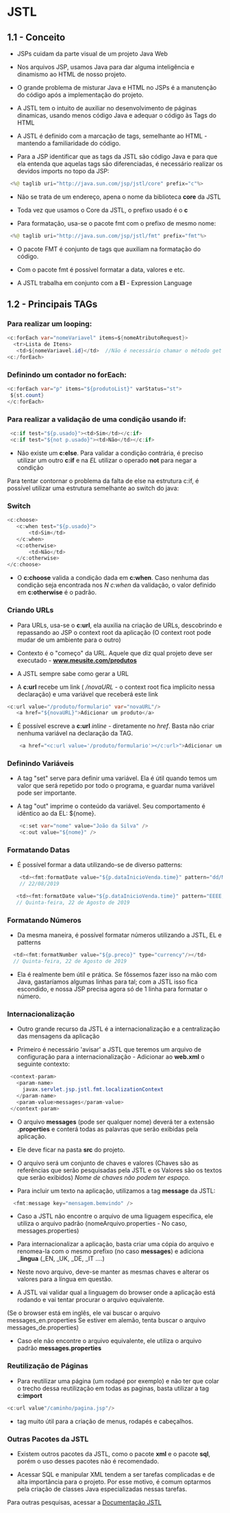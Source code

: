 # JSTL 

## 1.1 - Conceito

- JSPs cuidam da parte visual de um projeto Java Web

- Nos arquivos JSP, usamos Java para dar alguma inteligência e dinamismo ao HTML de nosso projeto.

- O grande problema de misturar Java e HTML no JSPs é a manutenção do código após a implementação do projeto.

- A JSTL tem o intuito de auxiliar no desenvolvimento de páginas dinamicas, usando menos código Java e adequar o código às Tags do HTML

- A JSTL é definido com a marcação de tags, semelhante ao HTML - mantendo a familiaridade do código.

- Para a JSP identificar que as tags da JSTL são código Java e para que ela entenda que aquelas tags são diferenciadas, é necessário realizar os devidos imports no topo da JSP:
```java
 <%@ taglib uri="http://java.sun.com/jsp/jstl/core" prefix="c"%>
```
 
 - Não se trata de um endereço, apena o nome da biblioteca **core** da JSTL
 
 - Toda vez que usamos o Core da JSTL, o prefixo usado é o **c**
 
 - Para formatação, usa-se o pacote fmt com o prefixo de mesmo nome:
 
 ```java
  <%@ taglib uri="http://java.sun.com/jsp/jstl/fmt" prefix="fmt"%>
```

 - O pacote FMT é conjunto de tags que auxiliam na formatação do código.

 - Com o pacote fmt é possível formatar a data, valores e etc. 
 
 - A JSTL trabalha em conjunto com a **El** - Expression Language
 
 ## 1.2 - Principais TAGs
 
 ### Para realizar um looping:
 
 ```java
 <c:forEach var="nomeVariavel" items=${nomeAtributoRequest}>
   <tr>Lista de Itens>
	<td>${nomeVariavel.id}</td>  //Não é necessário chamar o método get do objeto, a EL já se encarrega de chamar o método get do atributo apenas com a indicação de qual será usado.
 <c:/forEach> 
 ```
 
 ### Definindo um contador no forEach:
 
 ```java
 <c:forEach var="p" items="${produtoList}" varStatus="st">
  ${st.count}
 </c:forEach>
 ```
 
### Para realizar a validação de uma condição usando if:
 
```java 
 <c:if test="${p.usado}"><td>Sim</td></c:if>
 <c:if test="${not p.usado}"><td>Não</td></c:if>
 ```
	
- Não existe um **c:else**. Para validar a condição contrária, é preciso utilizar um outro **c:if** e na *EL* utilizar o operado **not** para negar a condição

 Para tentar contornar o problema da falta de else na estrutura c:if, é possível utilizar uma estrutura semelhante ao switch do java:
 
 ### Switch
 
 ```java 
 <c:choose>
	<c:when test="${p.usado}">
		<td>Sim</td>
	</c:when>
	<c:otherwise>
		<td>Não</td>
	</c:otherwise>				
</c:choose>
```
 - O **c:choose** valida a condição dada em **c:when**. Caso nenhuma das condição seja encontrada nos *N c:when* da validação, o valor definido em **c:otherwise** é o padrão.

### Criando URLs

  - Para URLs, usa-se o **c:url**, ela auxilia na criação de URLs, descobrindo e repassando ao JSP o context root da aplicação 
 (O context root pode mudar de um ambiente para o outro)
 
 - Contexto é o "começo" da URL. Aquele que diz qual projeto deve ser executado - **www.meusite.com/produtos**
 
 - A JSTL sempre sabe como gerar a URL
 
 - A **c:url** recebe um link ( */novaURL* - o context root fica implicito nessa declaração) e uma variável que receberá este link
 
 ```java 
 <c:url value="/produto/formulario" var="novaURL"/>
	<a href="${novaURL}">Adicionar um produto</a>
```
	
 - É possível escreve a **c:url** *inline* - diretamente no *href*. Basta não criar nenhuma variável na declaração da TAG.

```java 
    <a href="<c:url value='/produto/formulario'></c:url>">Adicionar um produto</a>
   ```

### Definindo Variáveis

- A tag "set" serve para definir uma variável. Ela é útil quando temos um valor que será repetido por todo o programa, e guardar numa variável pode ser importante.

- A tag "out" imprime o conteúdo da variável. Seu comportamento é idêntico ao da EL: ${nome}.

```java 
    <c:set var="nome" value="João da Silva" />
    <c:out value="${nome}" />
   ```

### Formatando Datas

- É possível formar a data utilizando-se de diverso patterns:

```java 
    <td><fmt:formatDate value="${p.dataInicioVenda.time}" pattern="dd/MM/yyyy"/></td>
    // 22/08/2019
   ```
   
 ```java 
    <td><fmt:formatDate value="${p.dataInicioVenda.time}" pattern="EEEE, dd 'de' MMMM 'de' yyyy"/></td>
    // Quinta-feira, 22 de Agosto de 2019
   ```

 ### Formatando Números
 
 - Da mesma maneira, é possível formatar números utilizando a JSTL, EL e patterns
 
  ```java 
    <td><fmt:formatNumber value="${p.preco}" type="currency"/></td>
    // Quinta-feira, 22 de Agosto de 2019
   ```
 - Ela é realmente bem útil e prática. Se fôssemos fazer isso na mão com Java, gastaríamos algumas linhas para tal; com a JSTL isso fica escondido, e nossa JSP precisa agora só de 1 linha para formatar o número.
 
 ### Internacionalização

- Outro grande recurso da JSTL é a internacionalização e a centralização das mensagens da aplicação

- Primeiro é necessário 'avisar' a JSTL que teremos um arquivo de configuração para a internacionalização - Adicionar ao **web.xml** o seguinte contexto:

 ```java
  <context-param>
    <param-name>
      javax.servlet.jsp.jstl.fmt.localizationContext
    </param-name>
    <param-value>messages</param-value>
  </context-param>
  ```
  
- O arquivo **messages** (pode ser qualquer nome) deverá ter a extensão **.properties** e conterá todas as palavras que serão exibidas pela aplicação.

- Ele deve ficar na pasta **src** do projeto.

- O arquivo será um conjunto de chaves e valores (Chaves são as referências que serão pesquisadas pela JSTL e os Valores são os textos que serão exibidos) *Nome de chaves não podem ter espaço.*

- Para incluir um texto na aplicação, utilizamos a tag **message** da JSTL:

 ```java
   <fmt:message key="mensagem.bemvindo" />
 ```
- Caso a JSTL não encontre o arquivo de uma liguagem especifica, ele utiliza o arquivo padrão (nomeArquivo.properties - No caso, messages.properties)

- Para internacionalizar a aplicação, basta criar uma cópia do arquivo e renomea-la com o mesmo prefixo (no caso **messages**) e adiciona **_lingua** (_EN, _UK, _DE, _IT ....)

- Neste novo arquivo, deve-se manter as mesmas chaves e alterar os valores para a língua em questão.

- A JSTL vai validar qual a linguagem do browser onde a aplicação está rodando e vai tentar procurar o arquivo equivalente.

 (Se o browser está em inglês, ele vai buscar o arquivo messages_en.properties
  Se estiver em alemão, tenta buscar o arquivo messages_de.properties)
  
- Caso ele não encontre o arquivo equivalente, ele utiliza o arquivo padrão **messages.properties**

### Reutilização de Páginas

- Para reutilizar uma página (um rodapé por exemplo) e não ter que colar o trecho dessa reutilização em todas as paginas, basta utilizar a tag **c:import**

 ```java
 <c:url value"/caminho/pagina.jsp"/>
 ```
 
- tag muito útil para a criação de menus, rodapés e cabeçalhos.

### Outras Pacotes da JSTL

- Existem outros pacotes da JSTL, como o pacote **xml** e o pacote **sql**, porém o uso desses pacotes não é recomendado.

- Acessar SQL e manipular XML tendem a ser tarefas complicadas e de alta importância para o projeto. Por esse motivo, é comum optarmos pela criação de classes Java especializadas nessas tarefas.

Para outras pesquisas, acessar a [Documentação JSTL](https://docs.oracle.com/javaee/5/jstl/1.1/docs/tlddocs/)
